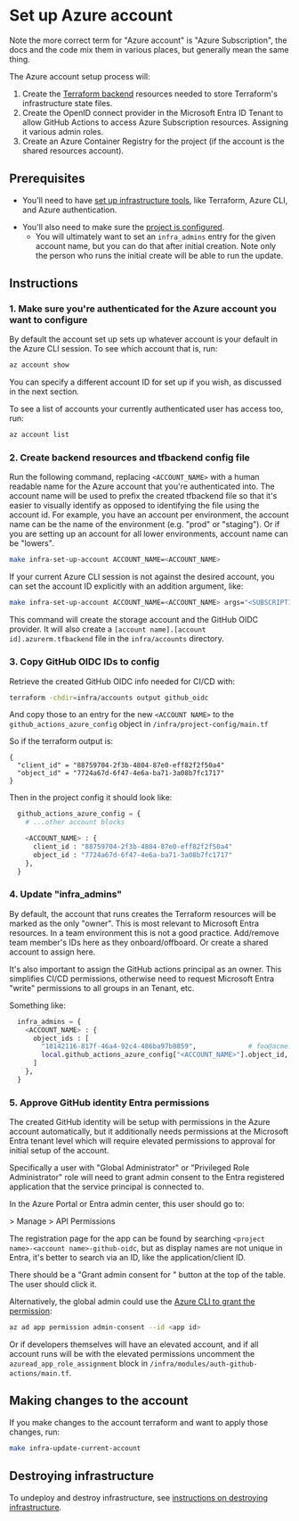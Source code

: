 # Set up Azure account

Note the more correct term for "Azure account" is "Azure Subscription", the docs
and the code mix them in various places, but generally mean the same thing.

The Azure account setup process will:

1. Create the [Terraform
   backend](https://developer.hashicorp.com/terraform/language/backend)
   resources needed to store Terraform's infrastructure state files.
1. Create the OpenID connect provider in the Microsoft Entra ID Tenant to allow
   GitHub Actions to access Azure Subscription resources. Assigning it various
   admin roles.
1. Create an Azure Container Registry for the project (if the account is the
   shared resources account).

## Prerequisites

* You'll need to have [set up infrastructure
  tools](./set-up-infrastructure-tools.md), like Terraform, Azure CLI, and Azure
  authentication.
<!-- markdown-link-check-disable-next-line -->
* You'll also need to make sure the [project is
  configured](/infra/project-config/main.tf).
  * You will ultimately want to set an `infra_admins` entry for the given
    account name, but you can do that after initial creation. Note only the
    person who runs the initial create will be able to run the update.

## Instructions

### 1. Make sure you're authenticated for the Azure account you want to configure

By default the account set up sets up whatever account is your default in the
Azure CLI session. To see which account that is, run:

```bash
az account show
```

You can specify a different account ID for set up if you wish, as discussed in
the next section.

To see a list of accounts your currently authenticated user has access too, run:

```bash
az account list
```

### 2. Create backend resources and tfbackend config file

Run the following command, replacing `<ACCOUNT_NAME>` with a human readable name
for the Azure account that you're authenticated into. The account name will be
used to prefix the created tfbackend file so that it's easier to visually
identify as opposed to identifying the file using the account id. For example,
you have an account per environment, the account name can be the name of the
environment (e.g. "prod" or "staging"). Or if you are setting up an account for
all lower environments, account name can be "lowers".

```bash
make infra-set-up-account ACCOUNT_NAME=<ACCOUNT_NAME>
```

If your current Azure CLI session is not against the desired account, you can
set the account ID explicitly with an addition argument, like:

```bash
make infra-set-up-account ACCOUNT_NAME=<ACCOUNT_NAME> args="<SUBSCRIPTION_ID>"
```

This command will create the storage account and the GitHub OIDC provider. It
will also create a `[account name].[account id].azurerm.tfbackend` file in the
`infra/accounts` directory.

### 3. Copy GitHub OIDC IDs to config

Retrieve the created GitHub OIDC info needed for CI/CD with:

```bash
terraform -chdir=infra/accounts output github_oidc
```

And copy those to an entry for the new `<ACCOUNT NAME>` to the
`github_actions_azure_config` object in `/infra/project-config/main.tf`

So if the terraform output is:

```
{
  "client_id" = "88759704-2f3b-4804-87e0-eff82f2f50a4"
  "object_id" = "7724a67d-6f47-4e6a-ba71-3a08b7fc1717"
}
```


Then in the project config it should look like:

```terraform
  github_actions_azure_config = {
    # ...other account blocks

    <ACCOUNT_NAME> : {
      client_id : "88759704-2f3b-4804-87e0-eff82f2f50a4"
      object_id : "7724a67d-6f47-4e6a-ba71-3a08b7fc1717"
    },
  }
```

### 4. Update "infra_admins"

By default, the account that runs creates the Terraform resources will be marked
as the only "owner". This is most relevant to Microsoft Entra resources. In a
team environment this is not a good practice. Add/remove team member's IDs here
as they onboard/offboard. Or create a shared account to assign here.

It's also important to assign the GitHub actions principal as an owner. This
simplifies CI/CD permissions, otherwise need to request Microsoft Entra "write"
permissions to all groups in an Tenant, etc.

Something like:

```terraform
  infra_admins = {
    <ACCOUNT_NAME> : {
      object_ids : [
        "18142116-817f-46a4-92c4-486ba97b8859",             # foo@acme.onmicrosoft.com
        local.github_actions_azure_config["<ACCOUNT_NAME>"].object_id, # GH Actions Service Principal/Enterprise Application
      ]
    },
  }
```

### 5. Approve GitHub identity Entra permissions

The created GitHub identity will be setup with permissions in the Azure account
automatically, but it additionally needs permissions at the Microsoft Entra
tenant level which will require elevated permissions to approval for initial
setup of the account.

Specifically a user with "Global Administrator" or "Privileged Role
Administrator" role will need to grant admin consent to the Entra registered
application that the service principal is connected to.

In the Azure Portal or Entra admin center, this user should go to:

<App registration page for app> > Manage > API Permissions

The registration page for the app can be found by searching `<project
name>-<account name>-github-oidc`, but as display names are not unique in Entra,
it's better to search via an ID, like the application/client ID.

There should be a "Grant admin consent for <org name>" button at the top of the
table. The user should click it.

Alternatively, the global admin could use the [Azure CLI to grant the
permission](https://learn.microsoft.com/en-us/cli/azure/ad/app/permission?view=azure-cli-latest#az-ad-app-permission-admin-consent):

```bash
az ad app permission admin-consent --id <app id>
```

Or if developers themselves will have an elevated account, and if all account
runs will be with the elevated permissions uncomment the
`azuread_app_role_assignment` block in
`/infra/modules/auth-github-actions/main.tf`.

## Making changes to the account

If you make changes to the account terraform and want to apply those changes,
run:

```bash
make infra-update-current-account
```

## Destroying infrastructure

To undeploy and destroy infrastructure, see [instructions on destroying infrastructure](./destroy-infrastructure.md).
